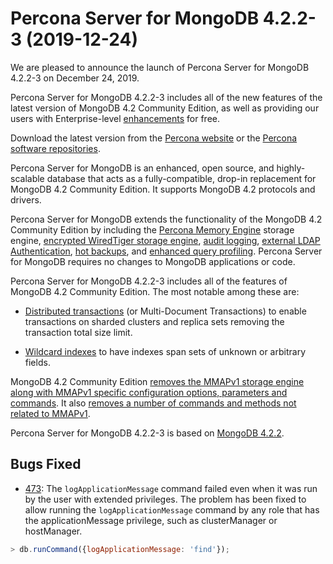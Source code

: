 # Percona Server for MongoDB 4.2.2-3 (2019-12-24)

We are pleased to announce the launch of Percona Server for MongoDB 4.2.2-3 on December 24, 2019.

Percona Server for MongoDB 4.2.2-3 includes all of the new features of the latest version of
MongoDB 4.2 Community Edition, as well as providing our users with Enterprise-level [enhancements](https://www.percona.com/software/mongo-database/feature-comparison) for
free.

Download the latest version from the [Percona website](https://www.percona.com/downloads/percona-server-mongodb-4.2/) or the [Percona software
repositories](../install/index.md).

Percona Server for MongoDB is an enhanced, open source, and highly-scalable database that acts as a
fully-compatible, drop-in replacement for MongoDB 4.2 Community Edition. It supports MongoDB
4.2 protocols and drivers.

Percona Server for MongoDB extends the functionality of the MongoDB 4.2 Community Edition by including the
[Percona Memory Engine](../inmemory.md) storage engine, [encrypted WiredTiger storage engine](../data-at-rest-encryption.md), [audit logging](../audit-logging.md),
[external LDAP Authentication](../authentication.md), [hot backups](../hot-backup.md),
and [enhanced query profiling](../rate-limit.md). Percona Server for MongoDB requires no changes to MongoDB applications or code.

Percona Server for MongoDB 4.2.2-3 includes all of the features of MongoDB 4.2 Community Edition. The most notable among these are:

* [Distributed transactions](https://docs.mongodb.com/manual/release-notes/4.2/#distributed-transactions)
(or Multi-Document Transactions) to enable transactions on sharded clusters
and replica sets removing the transaction total size limit.

* [Wildcard indexes](https://docs.mongodb.com/manual/core/index-wildcard/index.html) to have
indexes span sets of unknown or arbitrary fields.

MongoDB 4.2 Community Edition [removes the MMAPv1 storage engine along with MMAPv1 specific
configuration options, parameters and commands](https://docs.mongodb.com/manual/release-notes/4.2/#removed-mmapv1-storage-engine). It
also [removes a number of commands and methods not related to MMAPv1](https://docs.mongodb.com/manual/release-notes/4.2/#removed-commands-and-methods).

Percona Server for MongoDB 4.2.2-3 is based on [MongoDB 4.2.2](https://docs.mongodb.com/manual/release-notes/4.2/#dec-9-2019).

## Bugs Fixed


* [473](https://jira.percona.com/browse/PSMDB-473): The `logApplicationMessage` command failed even when it
was run by the user with extended privileges. The problem has been fixed to
allow running the `logApplicationMessage` command by any role that has the
applicationMessage privilege, such as clusterManager or hostManager.

```javascript
> db.runCommand({logApplicationMessage: 'find'});
```

